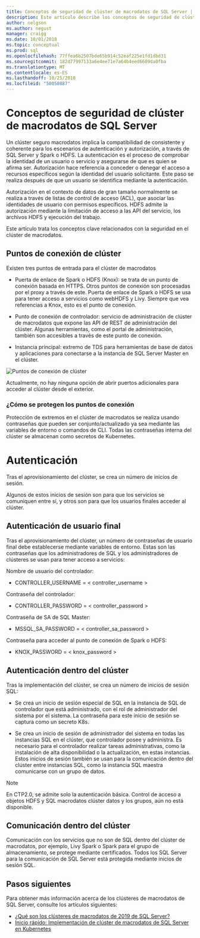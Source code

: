 ```yaml
---
title: Conceptos de seguridad de clúster de macrodatos de SQL Server | Microsoft Docs
description: Este artículo describe los conceptos de seguridad de clúster de macrodatos de SQL Server 2019.
author: nelgson
ms.author: negust
manager: craigg
ms.date: 10/01/2018
ms.topic: conceptual
ms.prod: sql
ms.openlocfilehash: 77ffea6b2507bde65b914c52eaf225e1fd1dbd31
ms.sourcegitcommit: 182d77997133a6e4ee71e7a64b4eed6609da0fba
ms.translationtype: MT
ms.contentlocale: es-ES
ms.lasthandoff: 10/25/2018
ms.locfileid: "50050887"
---
```

# <a name="security-concepts-for-sql-server-big-data-cluster"></a>Conceptos de seguridad de clúster de macrodatos de SQL Server

Un clúster seguro macrodatos implica la compatibilidad de consistente y coherente para los escenarios de autenticación y autorización, a través de SQL Server y Spark o HDFS. La autenticación es el proceso de comprobar la identidad de un usuario o servicio y asegurarse de que es quien se afirma ser. Autorización hace referencia a conceder o denegar el acceso a recursos específicos según la identidad del usuario solicitante. Este paso se realiza después de que un usuario se identifica mediante la autenticación.

Autorización en el contexto de datos de gran tamaño normalmente se realiza a través de listas de control de acceso (ACL), que asociar las identidades de usuario con permisos específicos. HDFS admite la autorización mediante la limitación de acceso a las API del servicio, los archivos HDFS y ejecución del trabajo.

Este artículo trata los conceptos clave relacionados con la seguridad en el clúster de macrodatos.

## <a name="cluster-endpoints"></a>Puntos de conexión de clúster

Existen tres puntos de entrada para el clúster de macrodatos

* Puerta de enlace de Spark o HDFS (Knox): se trata de un punto de conexión basada en HTTPS. Otros puntos de conexión son procesadas por el proxy a través de este. Puerta de enlace de Spark o HDFS se usa para tener acceso a servicios como webHDFS y Livy. Siempre que vea referencias a Knox, esto es el punto de conexión.

* Punto de conexión de controlador: servicio de administración de clúster de macrodatos que expone las API de REST de administración del clúster. Algunas herramientas, como el portal de administración, también son accesibles a través de este punto de conexión.

* Instancia principal: extremo de TDS para herramientas de base de datos y aplicaciones para conectarse a la instancia de SQL Server Master en el clúster.

![Puntos de conexión de clúster](media/concept-security/cluster_endpoints.png)

Actualmente, no hay ninguna opción de abrir puertos adicionales para acceder al clúster desde el exterior.

### <a name="how-endpoints-are-secured"></a>¿Cómo se protegen los puntos de conexión

Protección de extremos en el clúster de macrodatos se realiza usando contraseñas que pueden ser conjunto/actualizado ya sea mediante las variables de entorno o comandos de CLI. Todas las contraseñas interna del clúster se almacenan como secretos de Kubernetes.  

# <a name="authentication"></a>Autenticación

Tras el aprovisionamiento del clúster, se crea un número de inicios de sesión.

Algunos de estos inicios de sesión son para que los servicios se comuniquen entre sí, y otros son para que los usuarios finales acceder al clúster.

## <a name="end-user-authentication"></a>Autenticación de usuario final
Tras el aprovisionamiento del clúster, un número de contraseñas de usuario final debe establecerse mediante variables de entorno. Estas son las contraseñas que los administradores de SQL y los administradores de clústeres se usan para tener acceso a servicios:

Nombre de usuario del controlador:
 + CONTROLLER_USERNAME = < controller_username >

Contraseña del controlador:  
 + CONTROLLER_PASSWORD = < controller_password >

Contraseña de SA de SQL Master: 
 + MSSQL_SA_PASSWORD = < controller_sa_password >

Contraseña para acceder al punto de conexión de Spark o HDFS:
 + KNOX_PASSWORD = < knox_password >

## <a name="intra-cluster-authentication"></a>Autenticación dentro del clúster

 Tras la implementación del clúster, se crea un número de inicios de sesión SQL:

* Se crea un inicio de sesión especial de SQL en la instancia de SQL de controlador que está administrado, con el rol de administrador del sistema por el sistema. La contraseña para este inicio de sesión se captura como un secreto K8s.

* Se crea un inicio de sesión de administrador del sistema en todas las instancias SQL en el clúster, que controlador posee y administra. Es necesario para el controlador realizar tareas administrativas, como la instalación de alta disponibilidad o la actualización, en estas instancias. Estos inicios de sesión también se usan para la comunicación dentro del clúster entre instancias SQL, como la instancia SQL maestra comunicarse con un grupo de datos.

> [!NOTE]
> En CTP2.0, se admite solo la autenticación básica. Control de acceso a objetos HDFS y SQL macrodatos clúster datos y los grupos, aún no está disponible.

## <a name="intra-cluster-communication"></a>Comunicación dentro del clúster

Comunicación con los servicios que no son de SQL dentro del clúster de macrodatos, por ejemplo, Livy Spark o Spark para el grupo de almacenamiento, se protege mediante certificados. Todos los SQL Server para la comunicación de SQL Server está protegida mediante inicios de sesión SQL.

## <a name="next-steps"></a>Pasos siguientes

Para obtener más información acerca de los clústeres de macrodatos de SQL Server, consulte los artículos siguientes:

- [¿Qué son los clústeres de macrodatos de 2019 de SQL Server?](big-data-cluster-overview.md)
- [Inicio rápido: Implementación de clúster de macrodatos de SQL Server en Kubernetes](quickstart-big-data-cluster-deploy.md)
